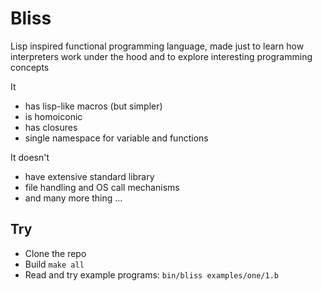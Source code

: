 # Bliss
Lisp inspired functional programming language, made just to learn how interpreters work under the hood and to explore interesting programming concepts

It 

* has lisp-like macros (but simpler)
* is homoiconic
* has closures 
* single namespace for variable and functions 

It doesn't

* have extensive standard library
* file handling and OS call mechanisms
* and many more thing ... 

## Try 

* Clone the repo 
* Build `make all`
* Read and try example programs:  `bin/bliss examples/one/1.b` 

